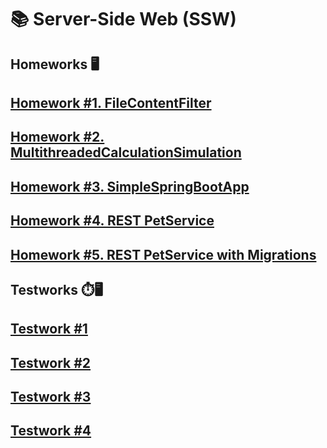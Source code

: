 # 📚 Server-Side Web (SSW)

## Homeworks 🖥️

## [Homework #1. FileContentFilter](/homeworks/lab1/FilterTool/)

## [Homework #2. MultithreadedCalculationSimulation](/homeworks/lab2/MultithreadedCalculationSimulation/)

## [Homework #3. SimpleSpringBootApp](/homeworks/lab3/)

## [Homework #4. REST PetService](/homeworks/lab4/)

## [Homework #5. REST PetService with Migrations](/homeworks/lab5/)


## Testworks ⏱️🖥️

## [Testwork #1](/testworks/test1/TestWork/)

## [Testwork #2](/testworks/test2/)

## [Testwork #3](/testworks/test3/)

## [Testwork #4](/testworks/test4/)
